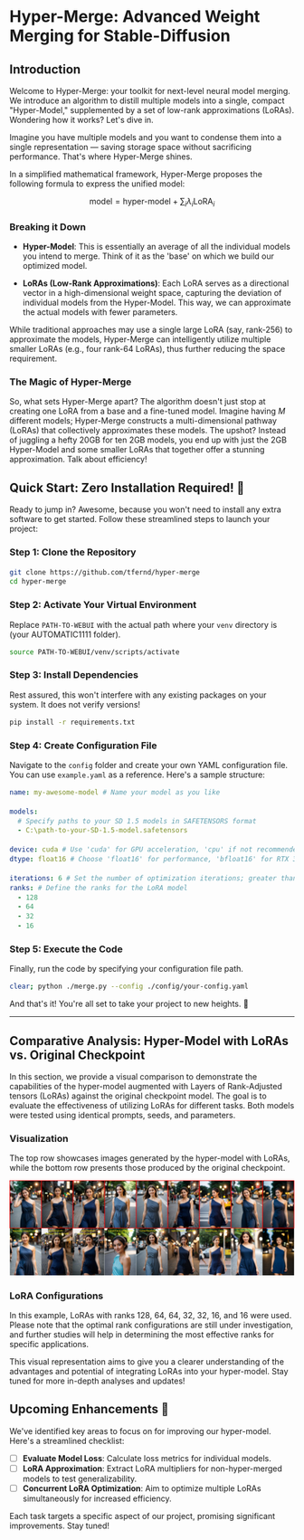 # Hyper-Merge: Advanced Weight Merging for Stable-Diffusion

## Introduction

Welcome to Hyper-Merge: your toolkit for next-level neural model merging. We introduce an algorithm to distill multiple models into a single, compact "Hyper-Model," supplemented by a set of low-rank approximations (LoRAs). Wondering how it works? Let's dive in.

Imagine you have multiple models and you want to condense them into a single representation — saving storage space without sacrificing performance. That's where Hyper-Merge shines.

In a simplified mathematical framework, Hyper-Merge proposes the following formula to express the unified model:

$$
\text{model} = \text{hyper-model} + \sum_i \lambda_i \text{LoRA}_i
$$

### Breaking it Down

- **Hyper-Model**: This is essentially an average of all the individual models you intend to merge. Think of it as the 'base' on which we build our optimized model.

- **LoRAs (Low-Rank Approximations)**: Each LoRA serves as a directional vector in a high-dimensional weight space, capturing the deviation of individual models from the Hyper-Model. This way, we can approximate the actual models with fewer parameters.

While traditional approaches may use a single large LoRA (say, rank-256) to approximate the models, Hyper-Merge can intelligently utilize multiple smaller LoRAs (e.g., four rank-64 LoRAs), thus further reducing the space requirement.

### The Magic of Hyper-Merge

So, what sets Hyper-Merge apart? The algorithm doesn't just stop at creating one LoRA from a base and a fine-tuned model. Imagine having $M$ different models; Hyper-Merge constructs a multi-dimensional pathway (LoRAs) that collectively approximates these models. The upshot? Instead of juggling a hefty 20GB for ten 2GB models, you end up with just the 2GB Hyper-Model and some smaller LoRAs that together offer a stunning approximation. Talk about efficiency!

## **Quick Start: Zero Installation Required!** 🚀

Ready to jump in? Awesome, because you won't need to install any extra software to get started. Follow these streamlined steps to launch your project:

### Step 1: Clone the Repository

```bash
git clone https://github.com/tfernd/hyper-merge
cd hyper-merge
```

### Step 2: Activate Your Virtual Environment

Replace `PATH-TO-WEBUI` with the actual path where your `venv` directory is (your AUTOMATIC1111 folder).

```bash
source PATH-TO-WEBUI/venv/scripts/activate
```

### Step 3: Install Dependencies

Rest assured, this won't interfere with any existing packages on your system. It does not verify versions!

```bash
pip install -r requirements.txt
```

### Step 4: Create Configuration File

Navigate to the `config` folder and create your own YAML configuration file. You can use `example.yaml` as a reference. Here's a sample structure:

```yaml
name: my-awesome-model # Name your model as you like

models:
  # Specify paths to your SD 1.5 models in SAFETENSORS format
  - C:\path-to-your-SD-1.5-model.safetensors

device: cuda # Use 'cuda' for GPU acceleration, 'cpu' if not recommended
dtype: float16 # Choose 'float16' for performance, 'bfloat16' for RTX 3xxx/4xxx series, or 'float32' for compatibility

iterations: 6 # Set the number of optimization iterations; greater than 2 recommended
ranks: # Define the ranks for the LoRA model
  - 128
  - 64
  - 32
  - 16
```

### Step 5: Execute the Code

Finally, run the code by specifying your configuration file path.

```bash
clear; python ./merge.py --config ./config/your-config.yaml
```

And that's it! You're all set to take your project to new heights. 🎉

---

## Comparative Analysis: Hyper-Model with LoRAs vs. Original Checkpoint

In this section, we provide a visual comparison to demonstrate the capabilities of the hyper-model augmented with Layers of Rank-Adjusted tensors (LoRAs) against the original checkpoint model. The goal is to evaluate the effectiveness of utilizing LoRAs for different tasks. Both models were tested using identical prompts, seeds, and parameters.

### Visualization

The top row showcases images generated by the hyper-model with LoRAs, while the bottom row presents those produced by the original checkpoint.

![Comparative Analysis](assets/Realistic-comparison.jpg)

### LoRA Configurations

In this example, LoRAs with ranks 128, 64, 64, 32, 32, 16, and 16 were used. Please note that the optimal rank configurations are still under investigation, and further studies will help in determining the most effective ranks for specific applications.

This visual representation aims to give you a clearer understanding of the advantages and potential of integrating LoRAs into your hyper-model. Stay tuned for more in-depth analyses and updates!

## **Upcoming Enhancements** 📝

We've identified key areas to focus on for improving our hyper-model. Here's a streamlined checklist:

- [ ] **Evaluate Model Loss**: Calculate loss metrics for individual models.
- [ ] **LoRA Approximation**: Extract LoRA multipliers for non-hyper-merged models to test generalizability.
- [ ] **Concurrent LoRA Optimization**: Aim to optimize multiple LoRAs simultaneously for increased efficiency.

Each task targets a specific aspect of our project, promising significant improvements. Stay tuned!
